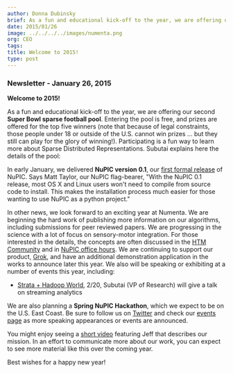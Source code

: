 ```yaml
---
author: Donna Dubinsky
brief: As a fun and educational kick-off to the year, we are offering our second Super Bowl sparse football pool. Entering the pool is free, and prizes are offered for the top five winners (note that because of legal constraints, those
date: 2015/01/26
image: ../../../../images/numenta.png
org: CEO
tags:
title: Welcome to 2015!
type: post
---
```


### Newsletter - January 26, 2015

**Welcome to 2015!**

As a fun and educational kick-off to the year, we are offering our second
**Super Bowl sparse football pool**.  Entering the pool is free, and prizes are
offered for the top five winners (note that because of legal constraints, those
people under 18 or outside of the U.S. cannot win prizes … but they still can
play for the glory of winning!).  Participating is a fun way to learn more about
Sparse Distributed Representations. Subutai explains here the details of the
pool:

In early January, we delivered **NuPIC version 0.1**, our
[first formal release](http://numenta.org/news/2015/01/22/nupic-0.1-released.html)
of NuPIC.  Says Matt Taylor, our NuPIC flag-bearer, "With the NuPIC 0.1 release,
most OS X and Linux users won't need to compile from source code to install.
This makes the installation process much easier for those wanting to use NuPIC
as a python project."

In other news, we look forward to an exciting year at Numenta.  We are beginning
the hard work of publishing more information on our algorithms, including
submissions for peer reviewed papers.  We are progressing in the science with a
lot of focus on sensory-motor integration.  For those interested in the details,
the concepts are often discussed in the
[HTM Community](https://discourse.numenta.org) and in
[NuPIC office hours](http://numenta.org/events/). We are continuing to
support our product, [Grok](http://grokstream.com), and have an additional
demonstration application in the works to announce later this year. We also
will be speaking or exhibiting at a number of events this year, including:

* [Strata + Hadoop World](/events/2015/02/17/strata-hadoop-world/),
  2/20, Subutai (VP of Research) will give a talk on streaming analytics

We are also planning a **Spring NuPIC Hackathon**, which we expect to be on the
U.S. East Coast.  Be sure to follow us on
[Twitter](https://twitter.com/Numenta?lang=en) and check our
[events page](/events/) as more speaking appearances or events are announced.

You might enjoy seeing a [short video](http://youtu.be/f1tYXv6ST_U) featuring
Jeff that describes our mission. In an effort to communicate more about our
work, you can expect to see more material like this over the coming year.

Best wishes for a happy new year!
